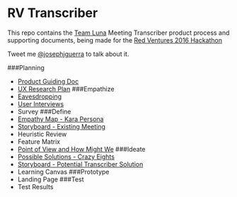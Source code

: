 # RV Transcriber

This repo contains the [Team Luna](http://teamluna.co/) Meeting Transcriber product process and supporting documents, being made for the [Red Ventures 2016 Hackathon](https://www.redventures.com/hackathon/)

Tweet me [@josephjguerra](https://twitter.com/josephjguerra) to talk about it.

###Planning
- [Product Guiding Doc](https://github.com/josephjguerra/rv-transcriber/blob/master/RVHackathonMeetingTranscriberGuidingDoc.pdf)
- [UX Research Plan](https://github.com/josephjguerra/rv-transcriber/blob/master/UXResearchPlan-MeetingTranscriber.pdf)
###Empathize
- [Eavesdropping](https://github.com/josephjguerra/rv-transcriber/blob/master/Eavesdropping-MeetingPaintPoints.pdf)
- [User Interviews](https://github.com/josephjguerra/rv-transcriber/blob/master/MeetingTranscriber-UserInterviews.pdf)
- Survey
###Define
- [Empathy Map - Kara Persona](https://github.com/josephjguerra/rv-transcriber/blob/master/EmpathyMap-KaraMeetingRecorderValidation.png)
- [Storyboard - Existing Meeting](https://github.com/josephjguerra/rv-transcriber/blob/master/StoryboardKaraExistingMeeting.pdf)
- Heuristic Review
- Feature Matrix
- [Point of View and How Might We](https://github.com/josephjguerra/rv-transcriber/blob/master/POV_HMW.pdf)
###Ideate
- [Possible Solutions - Crazy Eights](https://github.com/josephjguerra/rv-transcriber/blob/master/PossibileSolutionsListCrazyEights.pdf)
- [Storyboard - Potential Transcriber Solution](https://github.com/josephjguerra/rv-transcriber/blob/master/StoryboardKaraProposedMeeting.pdf)
- Learning Canvas
###Prototype
- Landing Page
###Test
- Test Results